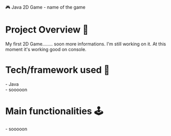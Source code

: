 🎮 Java 2D Game - name of the game

<h1>Project Overview 🎨</h1>

My first 2D Game........ soon more informations.
I'm still working on it. At this moment it's working good on console.

<h1>Tech/framework used 🧰</h1>
- Java
<br>
- sooooon

<h1>Main functionalities 🕹️ </h1>
- sooooon
<br>
